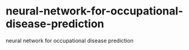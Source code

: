# neural-network-for-occupational-disease-prediction
neural network for occupational disease prediction
